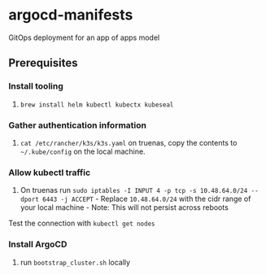 # argocd-manifests
GitOps deployment for an app of apps model

## Prerequisites

### Install tooling
  1. `brew install helm kubectl kubectx kubeseal`

### Gather authentication information
  1. `cat /etc/rancher/k3s/k3s.yaml` on truenas, copy the contents to `~/.kube/config` on the local machine.

### Allow kubectl traffic
  1. On truenas run `sudo iptables -I INPUT 4 -p tcp -s 10.48.64.0/24 --dport 6443 -j ACCEPT`
    - Replace `10.48.64.0/24` with the cidr range of your local machine
    - Note: This will not persist across reboots

Test the connection with `kubectl get nodes`

### Install ArgoCD
  1. run `bootstrap_cluster.sh` locally
